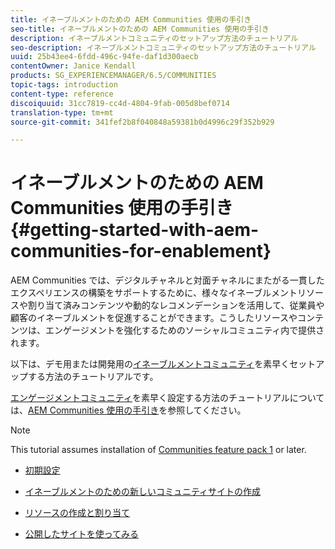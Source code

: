 ```yaml
---
title: イネーブルメントのための AEM Communities 使用の手引き
seo-title: イネーブルメントのための AEM Communities 使用の手引き
description: イネーブルメントコミュニティのセットアップ方法のチュートリアル
seo-description: イネーブルメントコミュニティのセットアップ方法のチュートリアル
uuid: 25b43ee4-6fdd-496c-94fe-daf1d300aecb
contentOwner: Janice Kendall
products: SG_EXPERIENCEMANAGER/6.5/COMMUNITIES
topic-tags: introduction
content-type: reference
discoiquuid: 31cc7819-cc4d-4804-9fab-005d8bef0714
translation-type: tm+mt
source-git-commit: 341fef2b8f040848a59381b0d4996c29f352b929

---
```



# イネーブルメントのための AEM Communities 使用の手引き {#getting-started-with-aem-communities-for-enablement}

AEM Communities では、デジタルチャネルと対面チャネルにまたがる一貫したエクスペリエンスの構築をサポートするために、様々なイネーブルメントリソースや割り当て済みコンテンツや動的なレコメンデーションを活用して、従業員や顧客のイネーブルメントを促進することができます。こうしたリソースやコンテンツは、エンゲージメントを強化するためのソーシャルコミュニティ内で提供されます。

以下は、デモ用または開発用の[イネーブルメントコミュニティ](overview.md#enablement-community)を素早くセットアップする方法のチュートリアルです。

[エンゲージメントコミュニティ](overview.md#engagement-community)を素早く設定する方法のチュートリアルについては、[AEM Communities 使用の手引き](getting-started.md)を参照してください。

>[!NOTE]
>
>This tutorial assumes installation of [Communities feature pack 1](deploy-communities.md#latestfeaturepack) or later.


* [初期設定](enablement-setup.md)

* [イネーブルメントのための新しいコミュニティサイトの作成](enablement-create-site.md)

* [リソースの作成と割り当て](resource.md)

* [公開したサイトを使ってみる](enablement-published-site.md)


